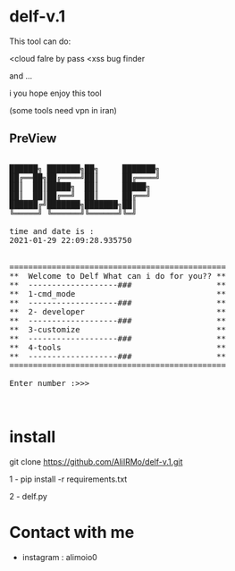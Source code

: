 # delf-v.1
This tool can do:

<cloud falre by pass
<xss bug finder

and ... 

i you hope enjoy this tool

(some tools need vpn in iran)


## PreView
<pre>

██████╗ ███████╗██╗     ███████╗
██╔══██╗██╔════╝██║     ██╔════╝
██║  ██║█████╗  ██║     █████╗  
██║  ██║██╔══╝  ██║     ██╔══╝  
██████╔╝███████╗███████╗██║     
╚═════╝ ╚══════╝╚══════╝╚═╝

time and date is : 
2021-01-29 22:09:28.935750


==============================================
**  Welcome to Delf What can i do for you?? **
**  -------------------###                  **
**  1-cmd_mode                              **
**  -------------------###                  **
**  2- developer                            **
**  -------------------###                  **
**  3-customize                             **
**  -------------------###                  **
**  4-tools                                 **
**  -------------------###                  **
==============================================                                      

Enter number :>>> 


</pre>


# install 

git clone https://github.com/AliIRMo/delf-v.1.git

1 - pip install -r requirements.txt

2 - delf.py




# Contact with me
- instagram : alimoio0








